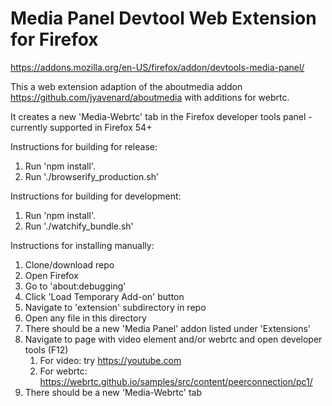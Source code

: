 # Media Panel Devtool Web Extension for Firefox

https://addons.mozilla.org/en-US/firefox/addon/devtools-media-panel/

This a web extension adaption of the aboutmedia addon https://github.com/jyavenard/aboutmedia with additions for webrtc.

It creates a new 'Media-Webrtc' tab in the Firefox developer tools panel - currently supported in Firefox 54+

Instructions for building for release:
1. Run 'npm install'.
2. Run './browserify_production.sh'

Instructions for building for development:
1. Run 'npm install'.
2. Run './watchify_bundle.sh'

Instructions for installing manually:

1. Clone/download repo
2. Open Firefox
3. Go to 'about:debugging'
4. Click 'Load Temporary Add-on' button
5. Navigate to 'extension' subdirectory in repo
6. Open any file in this directory
7. There should be a new 'Media Panel' addon listed under 'Extensions'
8. Navigate to page with video element and/or webrtc and open developer tools (F12)
    1. For video: try https://youtube.com
    2. For webrtc: https://webrtc.github.io/samples/src/content/peerconnection/pc1/
9. There should be a new 'Media-Webrtc' tab


